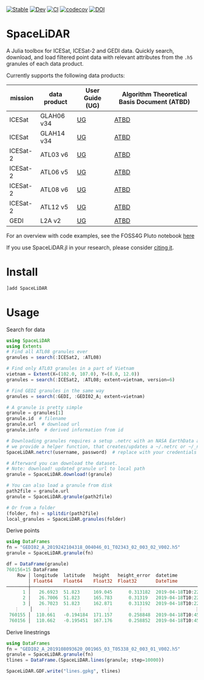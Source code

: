 
[![Stable](https://img.shields.io/badge/docs-stable-blue.svg)](https://evetion.github.io/SpaceLiDAR.jl/stable)
[![Dev](https://img.shields.io/badge/docs-dev-blue.svg)](https://evetion.github.io/SpaceLiDAR.jl/dev)
[![CI](https://github.com/evetion/SpaceLiDAR.jl/actions/workflows/CI.yml/badge.svg)](https://github.com/evetion/SpaceLiDAR.jl/actions/workflows/CI.yml)
[![codecov](https://codecov.io/gh/evetion/SpaceLiDAR.jl/branch/master/graph/badge.svg?token=nztwnGtIcY)](https://codecov.io/gh/evetion/SpaceLiDAR.jl)
[![DOI](https://zenodo.org/badge/241095197.svg)](https://zenodo.org/badge/latestdoi/241095197)

# SpaceLiDAR
A Julia toolbox for ICESat, ICESat-2 and GEDI data. Quickly search, download, and load filtered point data with relevant attributes from the `.h5` granules of each data product.

Currently supports the following data products:

| mission | data product | User Guide (UG) | Algorithm Theoretical Basis Document (ATBD)|
|--- |--- |--- |--- |
|ICESat| GLAH06 v34 | [UG](https://nsidc.org/sites/nsidc.org/files/MULTI-GLAH01-V033-V034-UserGuide.pdf) | [ATBD](https://eospso.nasa.gov/sites/default/files/atbd/ATBD-GLAS-02.pdf) |
|ICESat| GLAH14 v34 | [UG](https://nsidc.org/sites/nsidc.org/files/MULTI-GLAH01-V033-V034-UserGuide.pdf) | [ATBD](https://eospso.nasa.gov/sites/default/files/atbd/ATBD-GLAS-02.pdf) |
|ICESat-2| ATL03 v6 | [UG](https://nsidc.org/sites/default/files/documents/user-guide/atl03-v006-userguide.pdf)  | [ATBD](https://icesat-2.gsfc.nasa.gov/sites/default/files/page_files/ICESat2_ATL03_ATBD_r006.pdf) |
|ICESat-2| ATL06 v5 | [UG](https://nsidc.org/sites/default/files/documents/user-guide/atl06-v006-userguide.pdf)  | [ATBD](https://icesat-2.gsfc.nasa.gov/sites/default/files/page_files/ICESat2_ATL06_ATBD_r006.pdf) |
|ICESat-2| ATL08 v6 | [UG](https://nsidc.org/sites/default/files/documents/user-guide/atl08-v006-userguide.pdf) | [ATBD](https://nsidc.org/sites/default/files/documents/technical-reference/icesat2_atl08_atbd_v006_0.pdf) |
|ICESat-2| ATL12 v5 | [UG](https://nsidc.org/sites/default/files/documents/user-guide/atl12-v006-userguide.pdf) | [ATBD](https://icesat-2.gsfc.nasa.gov/sites/default/files/page_files/ICESat2_ATL12_ATBD_r006.pdf) |
|GEDI| L2A v2 | [UG](https://lpdaac.usgs.gov/documents/998/GEDI02_UserGuide_V21.pdf) | [ATBD](https://lpdaac.usgs.gov/documents/581/GEDI_WF_ATBD_v1.0.pdf) |

For an overview with code examples, see the FOSS4G Pluto notebook [here](https://www.evetion.nl/SpaceLiDAR.jl/dev/tutorial/foss4g_2021.jl.html)

If you use SpaceLiDAR.jl in your research, please consider [citing it](https://zenodo.org/badge/latestdoi/241095197).

# Install
```julia
]add SpaceLiDAR
```

# Usage
Search for data
```julia
using SpaceLiDAR
using Extents
# Find all ATL08 granules ever
granules = search(:ICESat2, :ATL08)

# Find only ATL03 granules in a part of Vietnam
vietnam = Extent(X=(102.0, 107.0), Y=(8.0, 12.0))
granules = search(:ICESat2, :ATL08; extent=vietnam, version=6)

# Find GEDI granules in the same way
granules = search(:GEDI, :GEDI02_A; extent=vietnam)

# A granule is pretty simple
granule = granules[1]
granule.id  # filename
granule.url  # download url
granule.info  # derived information from id

# Downloading granules requires a setup .netrc with an NASA EarthData account
# we provide a helper function, that creates/updates a ~/.netrc or ~/_netrc
SpaceLiDAR.netrc!(username, password)  # replace with your credentials

# Afterward you can download the dataset.
# Note: download! updated granule url to local path
granule = SpaceLiDAR.download!(granule)

# You can also load a granule from disk
path2file = granule.url
granule = SpaceLiDAR.granule(path2file)

# Or from a folder
(folder, fn) = splitdir(path2file)
local_granules = SpaceLiDAR.granules(folder)
```

Derive points
```julia
using DataFrames
fn = "GEDI02_A_2019242104318_O04046_01_T02343_02_003_02_V002.h5"
granule = SpaceLiDAR.granule(fn)

df = DataFrame(granule)
760156×15 DataFrame
    Row │ longitude  latitude   height   height_error  datetime                 intensity   sensitivity  surface  quality  nmodes  track     strong_beam  classification  sun_angle  height_reference 
        │ Float64    Float64    Float32  Float32       DateTime                 Float32     Float32      Bool     Bool     UInt8   String    Bool         String          Float32    Float32          
────────┼─────────────────────────────────────────────────────────────────────────────────────────────────────────────────────────────────────────────────────────────────────────────────────────────
      1 │   26.6923  51.823     169.045      0.313182  2019-04-18T10:22:23.996   -857.388      1.38006      true    false       1  BEAM0000        false  ground           49.0315            169.752
      2 │   26.7006  51.823     165.783      0.31319   2019-04-18T10:22:24.078    853.56       0.694586     true    false       1  BEAM0000        false  ground           49.0312            167.354
      3 │   26.7023  51.823     162.871      0.313192  2019-04-18T10:22:24.095    110.071     -0.480232     true    false       1  BEAM0000        false  ground           49.0311            164.785
   ⋮    │     ⋮          ⋮         ⋮          ⋮                   ⋮                 ⋮            ⋮          ⋮        ⋮       ⋮        ⋮           ⋮             ⋮             ⋮             ⋮
 760155 │  110.661   -0.194184  171.157      0.258848  2019-04-18T10:45:33.900   7702.96       0.945006     true     true       2  BEAM1011         true  ground           -1.94442           176.333
 760156 │  110.662   -0.195451  167.176      0.258852  2019-04-18T10:45:33.925   9595.64       0.981322     true     true       2  BEAM1011         true  ground           -1.94564           173.691
```


Derive linestrings
```julia
using DataFrames
fn = "GEDI02_A_2019108093620_O01965_03_T05338_02_003_01_V002.h5"
granule = SpaceLiDAR.granule(fn)
tlines = DataFrame.(SpaceLiDAR.lines(granule; step=10000))

SpaceLiDAR.GDF.write("lines.gpkg", tlines)
```
